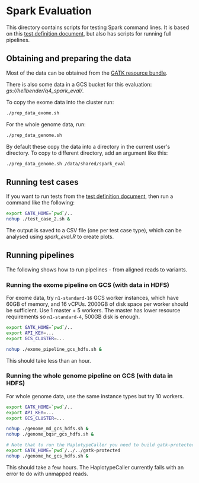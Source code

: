 # Spark Evaluation

This directory contains scripts for testing Spark command lines. It is based on this [test definition document](https://docs.google.com/document/d/1OEfV2XNXdbGQQdW-gRaQYY2QRgGsWHUNKJUSAj3qFlE/edit), but also has scripts for running full pipelines.

## Obtaining and preparing the data

Most of the data can be obtained from the [GATK resource bundle](https://software.broadinstitute.org/gatk/download/bundle).

There is also some data in a GCS bucket for this evaluation: _gs://hellbender/q4_spark_eval/_.

To copy the exome data into the cluster run:

```bash
./prep_data_exome.sh
```

For the whole genome data, run:

```bash
./prep_data_genome.sh
```

By default these copy the data into a directory in the current user's directory. To copy to different directory, add an argument like this:

```bash
./prep_data_genome.sh /data/shared/spark_eval
```

## Running test cases

If you want to run tests from the [test definition document](https://docs.google.com/document/d/1OEfV2XNXdbGQQdW-gRaQYY2QRgGsWHUNKJUSAj3qFlE/edit), then run a command like the following:

```bash
export GATK_HOME=`pwd`/..
nohup ./test_case_2.sh &
```

The output is saved to a CSV file (one per test case type), which can be analysed using _spark_eval.R_ to create plots.

## Running pipelines

The following shows how to run pipelines - from aligned reads to variants.

### Running the exome pipeline on GCS (with data in HDFS)

For exome data, try `n1-standard-16` GCS worker instances, which have 60GB of memory, and 16 vCPUs. 2000GB of disk space per worker should be sufficient. Use 1 master + 5 workers. The master has lower resource requirements so `n1-standard-4`, 500GB disk is enough.

```bash
export GATK_HOME=`pwd`/..
export API_KEY=...
export GCS_CLUSTER=...

nohup ./exome_pipeline_gcs_hdfs.sh &
```

This should take less than an hour.

### Running the whole genome pipeline on GCS (with data in HDFS)

For whole genome data, use the same instance types but try 10 workers.

```bash
export GATK_HOME=`pwd`/..
export API_KEY=...
export GCS_CLUSTER=...

nohup ./genome_md_gcs_hdfs.sh &
nohup ./genome_bqsr_gcs_hdfs.sh &

# Note that to run the HaplotypeCaller you need to build gatk-protected
export GATK_HOME=`pwd`/../../gatk-protected
nohup ./genome_hc_gcs_hdfs.sh &
```

This should take a few hours. The HaplotypeCaller currently fails with an error to do with unmapped reads.

